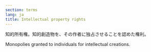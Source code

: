 ```yaml
---
section: terms
lang: ja
title: Intellectual property rights
---
```


知的所有権。知的創造物を、その作者に独占させることを認めた権利。

Monopolies granted to individuals for intellectual creations.
